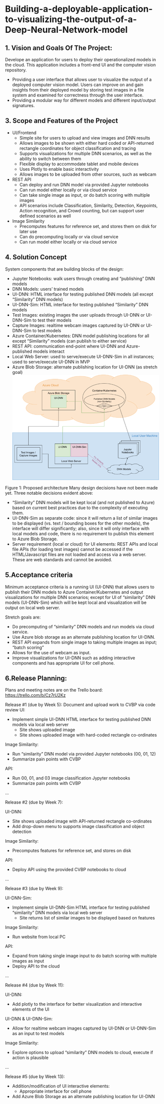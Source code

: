 # Building-a-deployable-application-to-visualizing-the-output-of-a-Deep-Neural-Network-model
## 1. Vision and Goals Of The Project:
Develope an application for users to deploy their operationalized models in the cloud. This application includes a front-end UI and the computer vision repository. 
* Providing a user interface that allows user to visualize the output of a deployed computer vision model. Users can improve on and gain insights from their deployed 
model by storing test images in a file system and examined for correctness through the user interface.
* Providing a modular way for different models and different input/output signatures.
## 3. Scope and Features of the Project
* UI/Frontend
    * Simple site for users to upload and view images and DNN results
    * Allows images to be shown with either hard coded or API-returned rectangle coordinates for object classification and tracing
    * Supports visualizations for multiple DNN scenarios, as well as the ability to switch between them
    * Flexible display to accommodate tablet and mobile devices
    * Uses Plotly to enable basic interactivity
    * Allows images to be uploaded from other sources, such as webcam
* REST API
    * Can deploy and run DNN model via provided Jupyter notebooks
    * Can run model either locally or via cloud service
    * Can take single image as input, or do batch scoring with multiple images
    * API scenarios include Classification, Similarity, Detection, Keypoints, Action recognition, and Crowd counting, but can support user defined scenarios as well
* Image Similarity
    * Precomputes features for reference set, and stores them on disk for later use
    * Can do precomputing locally or via cloud service
    * Can run model either locally or via cloud service
## 4. Solution Concept
System components that are building blocks of the design:
 * Jupyter Notebooks: walk users through creating and “publishing” DNN models
 * DNN Models: users’ trained models
 * UI-DNN: HTML interface for testing published DNN models (all except “Similarity” DNN models)
 * UI-DNN-Sim: HTML interface for testing published “Similarity” DNN models
 * Test Images: existing images the user uploads through UI-DNN or UI-DNN-Sim to test their models
 * Capture Images: realtime webcam images captured by UI-DNN or UI-DNN-Sim to test models
 * Azure Container/Kubernetes: DNN model publishing locations for all except “Similarity” models (can publish to either service)
 * REST API: communication end-point where UI-DNN and Azure-published models interact
 * Local Web Server: used to serve/execute UI-DNN-Sim in all instances; used to serve/execute UI-DNN in MVP
 * Azure Blob Storage: alternate publishing location for UI-DNN (as stretch goal)
![solution concept](https://github.com/BU-CLOUD-S20/Building-a-deployable-application-to-visualizing-the-output-of-a-Deep-Neural-Network-model/blob/master/solution%20concept.png)

Figure 1: Proposed architecture
Many design decisions have not been made yet. Three notable decisions evident above:
  * “Similarity” DNN models will be kept local (and not published to Azure) based on current best practices due to the complexity of executing them.
  * UI-DNN-Sim as separate code: since it will return a list of similar images to be displayed (vs. text / bounding boxes for the other models), the interface will differ significantly; also, since it will only interface with local models and code, there is no requirement to publish this element to Azure Blob Storage.
  * Server requirement (local or cloud) for UI elements: REST APIs and local file APIs (for loading test images) cannot be accessed if the HTML/Javascript files are not loaded and access via a web server. These are web standards and cannot be avoided. 
## 5.Acceptance criteria
Minimum acceptance criteria is a running UI (UI-DNN) that allows users to publish their DNN models to Azure Container/Kubernetes and output visualizations for multiple DNN scenarios; except for UI of “similarity” DNN models (UI-DNN-Sim) which will be kept local and visualization will be output on local web server.

Stretch goals are:
  * Do precomputing of “similarity” DNN models and run models via cloud service.
  * Use Azure blob storage as an alternate publishing location for UI-DNN.
  * REST API expands from single image to taking multiple images as input; “batch scoring”
  * Allows for the use of webcam as input.
  * Improve visualizations for UI-DNN such as adding interactive components and has appropriate UI for cell phone.
## 6.Release Planning:
Plans and meeting notes are on the Trello board: https://trello.com/b/Cz7rU2Kz

Release #1 (due by Week 5):
Document and upload work to CVBP via code review
UI: 
* Implement simple UI-DNN HTML interface for testing published DNN models via local web server
	* Site shows uploaded image
	* Site shows uploaded image with hard-coded rectangle co-ordinates

Image Similarity:
* Run “similarity” DNN model via provided Jupyter notebooks (00, 01, 12)
* Summarize pain points with CVBP

API:
* Run 00, 01, and 03 image classification Jypyter notebooks
* Summarize pain points with CVBP

...
 
Release #2 (due by Week 7):

UI-DNN: 
* Site shows uploaded image with API-returned rectangle co-ordinates
* Add drop-down menu to supports image classification and object detection

Image Similarity:
* Precomputes features for reference set, and stores on disk 

API: 
* Deploy API using the provided CVBP notebooks to cloud

...

Release #3 (due by Week 9):

UI-DNN-Sim:
* Implement simple UI-DNN-Sim HTML interface for testing published “similarity” DNN models via local web server
	* Site returns list of similar images to be displayed based on features

Image Similarity:
* Run website from local PC

API:
* Expand from taking single image input to do batch scoring with multiple images as input
* Deploy API to the cloud

...

Release #4 (due by Week 11):

UI-DNN:
* Add plotly to the interface for better visualization and interactive elements of the UI

UI-DNN & UI-DNN-Sim:
* Allow for realtime webcam images captured by UI-DNN or UI-DNN-Sim as an input to test models

Image Similarity:
* Explore options to upload “similarity” DNN models to cloud, execute if action is plausible

...

Release #5 (due by Week 13):
* Addition/modification of UI interactive elements:
	* Appropriate interface for cell phone
*  Add Azure Blob Storage as an alternate publishing location for UI-DNN 

